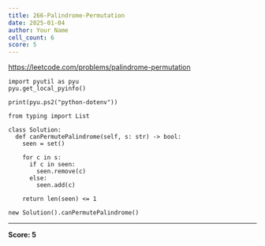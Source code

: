 ```yaml
---
title: 266-Palindrome-Permutation
date: 2025-01-04
author: Your Name
cell_count: 6
score: 5
---
```


https://leetcode.com/problems/palindrome-permutation


```
import pyutil as pyu
pyu.get_local_pyinfo()
```


```
print(pyu.ps2("python-dotenv"))
```


```
from typing import List
```


```
class Solution:
  def canPermutePalindrome(self, s: str) -> bool:
    seen = set()

    for c in s:
      if c in seen:
        seen.remove(c)
      else:
        seen.add(c)

    return len(seen) <= 1
```


```
new Solution().canPermutePalindrome()
```


---
**Score: 5**